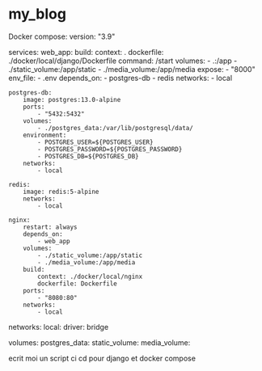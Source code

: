 # my_blog

Docker compose:
version: "3.9"

services:
    web_app:
        build:
            context: .
            dockerfile: ./docker/local/django/Dockerfile
        command: /start
        volumes:
            - .:/app
            - ./static_volume:/app/static
            - ./media_volume:/app/media
        expose:
            - "8000"
        env_file:
            - .env
        depends_on:
            - postgres-db
            - redis
        networks:
            - local

    postgres-db:
        image: postgres:13.0-alpine
        ports:
            - "5432:5432"
        volumes:
            - ./postgres_data:/var/lib/postgresql/data/
        environment:
            - POSTGRES_USER=${POSTGRES_USER}
            - POSTGRES_PASSWORD=${POSTGRES_PASSWORD}
            - POSTGRES_DB=${POSTGRES_DB}
        networks:
            - local

    redis:
        image: redis:5-alpine
        networks:
            - local

    nginx:
        restart: always
        depends_on:
            - web_app
        volumes:
            - ./static_volume:/app/static
            - ./media_volume:/app/media
        build:
            context: ./docker/local/nginx
            dockerfile: Dockerfile
        ports:
            - "8080:80"
        networks:
            - local

networks:
    local:
        driver: bridge

volumes:
    postgres_data:
    static_volume:
    media_volume:




ecrit moi un script ci cd pour django et docker compose